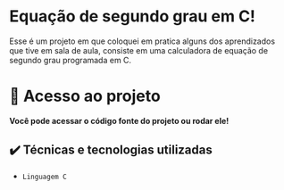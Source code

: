 <h1> Equação de segundo grau em C!</h1>

 
<p> Esse é um projeto em que coloquei em pratica alguns dos aprendizados que tive em sala de aula, consiste em uma calculadora de equação de segundo grau programada em C.

# 📁 Acesso ao projeto

**Você pode acessar o código fonte do projeto ou rodar ele!**
  
  ## ✔️ Técnicas e tecnologias utilizadas
  
  - ``Linguagem C``
  
